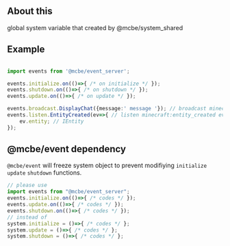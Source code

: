 
## About this
global system variable that created by @mcbe/system_shared

## Example

```ts

import events from '@mcbe/event_server';

events.initialize.on(()=>{ /* on initialize */ });
events.shutdown.on(()=>{ /* on shutdown */ });
events.update.on(()=>{ /* on update */ });

events.broadcast.DisplayChat({message:' message '}); // broadcast minecraft:display_chat event
events.listen.EntityCreated(ev=>{ // listen minecraft:entity_created event
    ev.entity; // IEntity
});

```

## @mcbe/event dependency
`@mcbe/event` will freeze system object to prevent modifiying `initialize` `update` `shutdown` functions.  
```ts
// please use
import events from "@mcbe/event_server";
events.initialize.on(()=>{ /* codes */ });
events.update.on(()=>{ /* codes */ });
events.shutdown.on(()=>{ /* codes */ });
// instead of 
system.initialize = ()=>{ /* codes */ };
system.update = ()=>{ /* codes */ };
system.shutdown = ()=>{ /* codes */ };
```